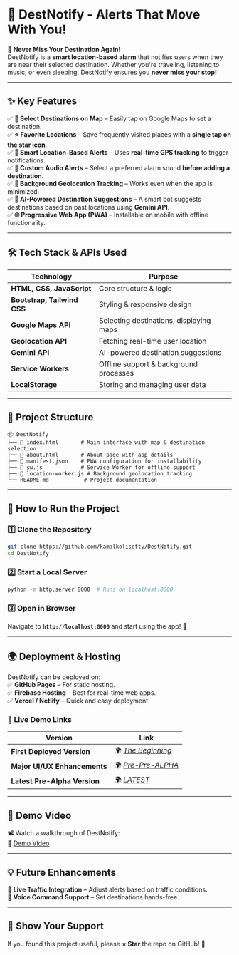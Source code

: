 

# **🚀 DestNotify - Alerts That Move With You!**  

📍 **Never Miss Your Destination Again!**  
DestNotify is a **smart location-based alarm** that notifies users when they are near their selected destination. Whether you're traveling, listening to music, or even sleeping, DestNotify ensures you **never miss your stop!**  

---

## **✨ Key Features**  
✅ **📌 Select Destinations on Map** – Easily tap on Google Maps to set a destination.  
✅ **⭐ Favorite Locations** – Save frequently visited places with a **single tap on the star icon**.  
✅ **🔔 Smart Location-Based Alerts** – Uses **real-time GPS tracking** to trigger notifications.  
✅ **🎵 Custom Audio Alerts** – Select a preferred alarm sound **before adding a destination**.  
✅ **📡 Background Geolocation Tracking** – Works even when the app is minimized.  
✅ **🤖 AI-Powered Destination Suggestions** – A smart bot suggests destinations based on past locations using **Gemini API**.  
✅ **🌐 Progressive Web App (PWA)** – Installable on mobile with offline functionality.  

---

## **🛠️ Tech Stack & APIs Used**
| Technology | Purpose |
|------------|---------|
| **HTML, CSS, JavaScript** | Core structure & logic |
| **Bootstrap, Tailwind CSS** | Styling & responsive design |
| **Google Maps API** | Selecting destinations, displaying maps |
| **Geolocation API** | Fetching real-time user location |
| **Gemini API** | AI-powered destination suggestions |
| **Service Workers** | Offline support & background processes |
| **LocalStorage** | Storing and managing user data |

---

## **📂 Project Structure**
```
📦 DestNotify
├── 📄 index.html       # Main interface with map & destination selection
├── 📄 about.html       # About page with app details
├── 📄 manifest.json    # PWA configuration for installability
├── 📄 sw.js            # Service Worker for offline support
├── 📄 location-worker.js # Background geolocation tracking
└── README.md           # Project documentation
```

---

## **🔧 How to Run the Project**
### **1️⃣ Clone the Repository**
```sh
git clone https://github.com/kamalkolisetty/DestNotify.git
cd DestNotify
```
### **2️⃣ Start a Local Server**
```sh
python -m http.server 8000  # Runs on localhost:8000
```
### **3️⃣ Open in Browser**
Navigate to **`http://localhost:8000`** and start using the app! 🎉  

---

## **🌍 Deployment & Hosting**
DestNotify can be deployed on:  
✅ **GitHub Pages** – For static hosting.  
✅ **Firebase Hosting** – Best for real-time web apps.  
✅ **Vercel / Netlify** – Quick and easy deployment.  

### **🚀 Live Demo Links**
| Version | Link |
|---------|------|
| **First Deployed Version** | 🌍 [_The Beginning_](https://locationkamal1.netlify.app/) |
| **Major UI/UX Enhancements** | 🌍 [_Pre-Pre-ALPHA_](https://destnotify-k3.netlify.app/) |
| **Latest Pre-Alpha Version** | 🌍 [_LATEST_](https://destnotify-prealpha.netlify.app/) |

---

## **🎥 Demo Video**
📽️ Watch a walkthrough of DestNotify:  
🔗 [Demo Video](https://drive.google.com/file/d/1RFpcO67O9RpdONRAH6tEXLWEfiSc31i7/view?usp=drivesdk)  

---

## **💡 Future Enhancements**
🔹 **Live Traffic Integration** – Adjust alerts based on traffic conditions.  
🔹 **Voice Command Support** – Set destinations hands-free.  

---


## **💖 Show Your Support**
If you found this project useful, please **⭐ Star** the repo on GitHub! 🌟  
